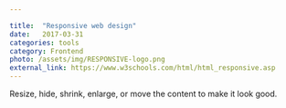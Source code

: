 ```yaml
---

title:  "Responsive web design"
date:   2017-03-31
categories: tools
category: Frontend
photo: /assets/img/RESPONSIVE-logo.png
external_link: https://www.w3schools.com/html/html_responsive.asp
---
```

Resize, hide, shrink, enlarge, or move the content to make it look good.
